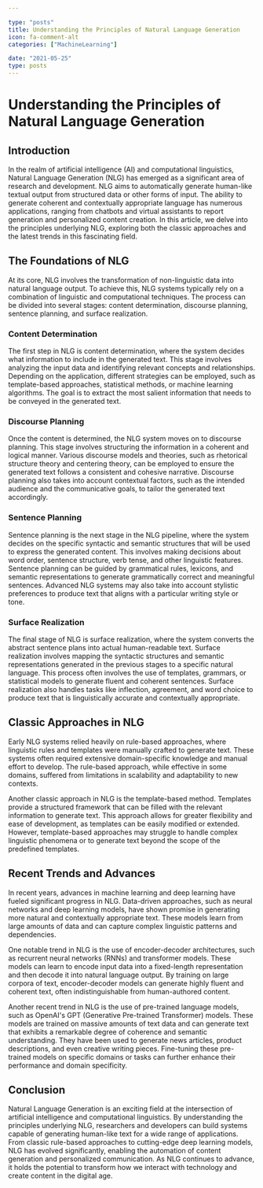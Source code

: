 ```yaml
---

type: "posts"
title: Understanding the Principles of Natural Language Generation
icon: fa-comment-alt
categories: ["MachineLearning"]

date: "2021-05-25"
type: posts
---
```





# Understanding the Principles of Natural Language Generation

## Introduction

In the realm of artificial intelligence (AI) and computational linguistics, Natural Language Generation (NLG) has emerged as a significant area of research and development. NLG aims to automatically generate human-like textual output from structured data or other forms of input. The ability to generate coherent and contextually appropriate language has numerous applications, ranging from chatbots and virtual assistants to report generation and personalized content creation. In this article, we delve into the principles underlying NLG, exploring both the classic approaches and the latest trends in this fascinating field.

## The Foundations of NLG

At its core, NLG involves the transformation of non-linguistic data into natural language output. To achieve this, NLG systems typically rely on a combination of linguistic and computational techniques. The process can be divided into several stages: content determination, discourse planning, sentence planning, and surface realization.

### Content Determination

The first step in NLG is content determination, where the system decides what information to include in the generated text. This stage involves analyzing the input data and identifying relevant concepts and relationships. Depending on the application, different strategies can be employed, such as template-based approaches, statistical methods, or machine learning algorithms. The goal is to extract the most salient information that needs to be conveyed in the generated text.

### Discourse Planning

Once the content is determined, the NLG system moves on to discourse planning. This stage involves structuring the information in a coherent and logical manner. Various discourse models and theories, such as rhetorical structure theory and centering theory, can be employed to ensure the generated text follows a consistent and cohesive narrative. Discourse planning also takes into account contextual factors, such as the intended audience and the communicative goals, to tailor the generated text accordingly.

### Sentence Planning

Sentence planning is the next stage in the NLG pipeline, where the system decides on the specific syntactic and semantic structures that will be used to express the generated content. This involves making decisions about word order, sentence structure, verb tense, and other linguistic features. Sentence planning can be guided by grammatical rules, lexicons, and semantic representations to generate grammatically correct and meaningful sentences. Advanced NLG systems may also take into account stylistic preferences to produce text that aligns with a particular writing style or tone.

### Surface Realization

The final stage of NLG is surface realization, where the system converts the abstract sentence plans into actual human-readable text. Surface realization involves mapping the syntactic structures and semantic representations generated in the previous stages to a specific natural language. This process often involves the use of templates, grammars, or statistical models to generate fluent and coherent sentences. Surface realization also handles tasks like inflection, agreement, and word choice to produce text that is linguistically accurate and contextually appropriate.

## Classic Approaches in NLG

Early NLG systems relied heavily on rule-based approaches, where linguistic rules and templates were manually crafted to generate text. These systems often required extensive domain-specific knowledge and manual effort to develop. The rule-based approach, while effective in some domains, suffered from limitations in scalability and adaptability to new contexts.

Another classic approach in NLG is the template-based method. Templates provide a structured framework that can be filled with the relevant information to generate text. This approach allows for greater flexibility and ease of development, as templates can be easily modified or extended. However, template-based approaches may struggle to handle complex linguistic phenomena or to generate text beyond the scope of the predefined templates.

## Recent Trends and Advances

In recent years, advances in machine learning and deep learning have fueled significant progress in NLG. Data-driven approaches, such as neural networks and deep learning models, have shown promise in generating more natural and contextually appropriate text. These models learn from large amounts of data and can capture complex linguistic patterns and dependencies.

One notable trend in NLG is the use of encoder-decoder architectures, such as recurrent neural networks (RNNs) and transformer models. These models can learn to encode input data into a fixed-length representation and then decode it into natural language output. By training on large corpora of text, encoder-decoder models can generate highly fluent and coherent text, often indistinguishable from human-authored content.

Another recent trend in NLG is the use of pre-trained language models, such as OpenAI's GPT (Generative Pre-trained Transformer) models. These models are trained on massive amounts of text data and can generate text that exhibits a remarkable degree of coherence and semantic understanding. They have been used to generate news articles, product descriptions, and even creative writing pieces. Fine-tuning these pre-trained models on specific domains or tasks can further enhance their performance and domain specificity.

## Conclusion

Natural Language Generation is an exciting field at the intersection of artificial intelligence and computational linguistics. By understanding the principles underlying NLG, researchers and developers can build systems capable of generating human-like text for a wide range of applications. From classic rule-based approaches to cutting-edge deep learning models, NLG has evolved significantly, enabling the automation of content generation and personalized communication. As NLG continues to advance, it holds the potential to transform how we interact with technology and create content in the digital age.